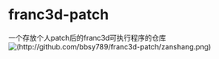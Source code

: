 # franc3d-patch
一个存放个人patch后的franc3d可执行程序的仓库
![(http://github.com/bbsy789/franc3d-patch/zanshang.png)](路过的家人们，点个赞吧！)
